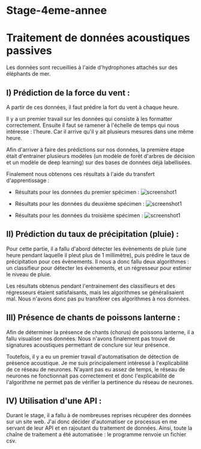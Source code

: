 # Stage-4eme-annee

# Traitement de données acoustiques passives

Les données sont recueillies à l'aide d'hydrophones attachés sur des éléphants de mer.

## I) Prédiction de la force du vent :

A partir de ces données, il faut prédire la fort du vent à chaque heure.

Il y a un premier travail sur les données qui consiste à les formatter correctement. Ensuite il faut se ramener à l'échelle de temps qui nous intéresse : l'heure. Car il arrive qu'il y ait plusieurs mesures dans une même heure.

Afin d'arriver à faire des prédictions sur nos données, la première étape était d'entrainer plusieurs modèles (un modèle de forêt d'arbres de décision et un modèle de deep learning) sur des bases de données déjà labellisées.

Finalement nous obtenons ces résultats à l'aide du transfert d'apprentissage :

- Résultats pour les données du premier spécimen :
![screenshot1](https://github.com/Bessouat40/Stage-4eme-annee/blob/main/Capture1.PNG?raw=true)

- Résultats pour les données du deuxième spécimen :
![screenshot1](https://github.com/Bessouat40/Stage-4eme-annee/blob/main/Capture2.PNG?raw=true)

- Résultats pour les données du troisième spécimen :
![screenshot1](https://github.com/Bessouat40/Stage-4eme-annee/blob/main/Capture3.PNG?raw=true)

## II) Prédiction du taux de précipitation (pluie) :

Pour cette partie, il a fallu d'abord détecter les évènements de pluie (une heure pendant laquelle il pleut plus de 1 millimètre), puis prédire le taux de précipitation pour ces évènements.
Il nous a donc fallu deux algorithmes : un classifieur pour détecter les évènements, et un régresseur pour estimer le niveau de pluie.

Les résultats obtenus pendant l'entrainement des classifieurs et des régresseurs étaient satisfaisants, mais les algorithmes se généralisaient mal. Nous n'avons donc pas pu transférer ces algorithmes à nos données.

## III) Présence de chants de poissons lanterne :

Afin de déterminer la présence de chants (chorus) de poissons lanterne, il a fallu visualiser nos données.
Nous n'avons finalement pas trouvé de signatures acoustiques permettant de conclure sur leur présence.

Toutefois, il y a eu un premier travail d'automatisation de détection de présence acoustique.
Je me suis principalement intéressé à l'explicabilité de ce réseau de neurones.
N'ayant pas eu assez de temps, le réseau de neurones ne fonctionnait pas correctement et donc l'explicabilité de l'algorithme ne permet pas de vérifier la pertinence du réseau de neurones.

## IV) Utilisation d'une API :

Durant le stage, il a fallu à de nombreuses reprises récupérer des données sur un site web.
J'ai donc décider d'automatiser ce processus en me servant de leur API et en rajoutant du traitement de données. Ainsi, toute la chaîne de traitement a été automatisée : le programme renvoie un fichier csv.
